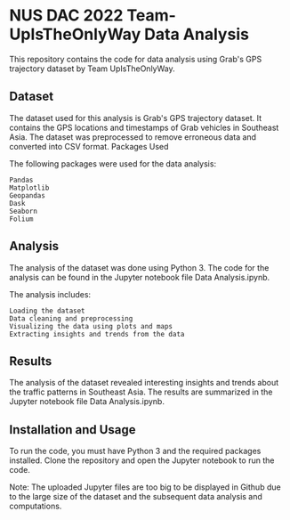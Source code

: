 # NUS DAC 2022 Team-UpIsTheOnlyWay Data Analysis

This repository contains the code for data analysis using Grab's GPS trajectory dataset by Team UpIsTheOnlyWay.
## Dataset

The dataset used for this analysis is Grab's GPS trajectory dataset. It contains the GPS locations and timestamps of Grab vehicles in Southeast Asia. The dataset was preprocessed to remove erroneous data and converted into CSV format.
Packages Used

The following packages were used for the data analysis:

    Pandas
    Matplotlib
    Geopandas
    Dask
    Seaborn
    Folium

## Analysis

The analysis of the dataset was done using Python 3. The code for the analysis can be found in the Jupyter notebook file Data Analysis.ipynb.

The analysis includes:

    Loading the dataset
    Data cleaning and preprocessing
    Visualizing the data using plots and maps
    Extracting insights and trends from the data

## Results

The analysis of the dataset revealed interesting insights and trends about the traffic patterns in Southeast Asia. The results are summarized in the Jupyter notebook file Data Analysis.ipynb.
## Installation and Usage

To run the code, you must have Python 3 and the required packages installed. Clone the repository and open the Jupyter notebook to run the code. <br>

Note: The uploaded Jupyter files are too big to be displayed in Github due to the large size of the dataset and the subsequent data analysis and computations.

